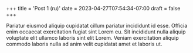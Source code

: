 +++
title = 'Post 1 (ru)'
date = 2023-04-27T07:54:34-07:00
draft = false
+++

Pariatur eiusmod aliquip cupidatat cillum pariatur incididunt id esse. Officia enim occaecat exercitation fugiat sint Lorem eu. Sit incididunt nulla aliquip voluptate elit ullamco laboris sint elit Lorem. Veniam exercitation aliquip commodo laboris nulla ad anim velit cupidatat amet et laboris ut.
